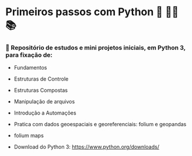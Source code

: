 # Primeiros passos com Python :snake: :woman_technologist: :books:

### :rocket: Repositório de estudos e mini projetos iniciais, em Python 3, para fixação de:

* Fundamentos

* Estruturas de Controle

* Estruturas Compostas

* Manipulação de arquivos

* Introdução a Automações

* Pratica com dados geoespaciais e georeferenciais: folium e geopandas

* folium maps


* Download do Python 3: https://www.python.org/downloads/
